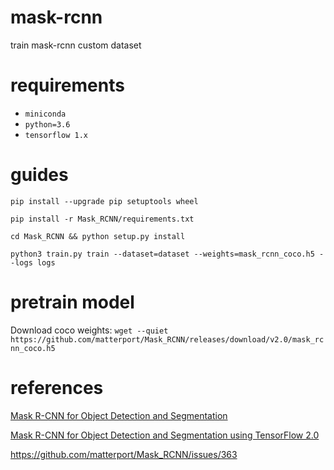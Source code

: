 # mask-rcnn
train mask-rcnn custom dataset

# requirements

- `miniconda`
- `python=3.6`
- `tensorflow 1.x`

# guides

`pip install --upgrade pip setuptools wheel`

`pip install -r Mask_RCNN/requirements.txt`

`cd Mask_RCNN && python setup.py install`

`python3 train.py train --dataset=dataset --weights=mask_rcnn_coco.h5 --logs logs`

# pretrain model

Download coco weights: `wget --quiet https://github.com/matterport/Mask_RCNN/releases/download/v2.0/mask_rcnn_coco.h5`

# references

[Mask R-CNN for Object Detection and Segmentation](https://github.com/matterport/Mask_RCNN)

[Mask R-CNN for Object Detection and Segmentation using TensorFlow 2.0](https://github.com/ahmedfgad/Mask-RCNN-TF2)

https://github.com/matterport/Mask_RCNN/issues/363
